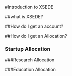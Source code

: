 #Introduction to XSEDE

##what is XSEDE?

##How do I get an account?

##How do I get an Allocation?

### Startup Allocation

###Research Allocation

###Education Allocation